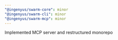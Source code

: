 ```yaml
---
"@ingenyus/swarm-core": minor
"@ingenyus/swarm-cli": minor
"@ingenyus/swarm-mcp": minor
---
```


Implemented MCP server and restructured monorepo
